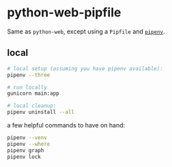 # python-web-pipfile

Same as `python-web`, except using a `Pipfile` and [`pipenv`](https://pypi.org/project/pipenv/).

## local

```sh
# local setup (assuming you have pipenv available):
pipenv --three

# run locally
gunicorn main:app

# local cleanup:
pipenv uninstall --all
```

a few helpful commands to have on hand:

```sh
pipenv --venv
pipenv --where
pipenv graph
pipenv lock
```
